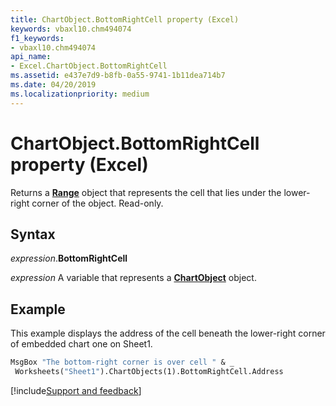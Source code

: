 ```yaml
---
title: ChartObject.BottomRightCell property (Excel)
keywords: vbaxl10.chm494074
f1_keywords:
- vbaxl10.chm494074
api_name:
- Excel.ChartObject.BottomRightCell
ms.assetid: e437e7d9-b8fb-0a55-9741-1b11dea714b7
ms.date: 04/20/2019
ms.localizationpriority: medium
---
```



# ChartObject.BottomRightCell property (Excel)

Returns a **[Range](Excel.Range(object).md)** object that represents the cell that lies under the lower-right corner of the object. Read-only.


## Syntax

_expression_.**BottomRightCell**

_expression_ A variable that represents a **[ChartObject](Excel.ChartObject.md)** object.


## Example

This example displays the address of the cell beneath the lower-right corner of embedded chart one on Sheet1.

```vb
MsgBox "The bottom-right corner is over cell " & _ 
 Worksheets("Sheet1").ChartObjects(1).BottomRightCell.Address
```




[!include[Support and feedback](~/includes/feedback-boilerplate.md)]